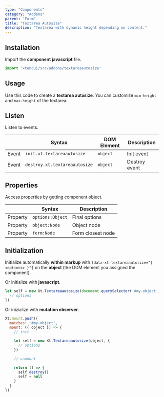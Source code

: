 ```yaml
---
type: "Components"
category: "Addons"
parent: "Form"
title: "Textarea Autosize"
description: "Textarea with dynamic height depending on content."
---
```


## Installation

Import the **component javascript** file.

```jsx
import 'xtendui/src/addons/textareaautosize'
```

## Usage

Use this code to create a **textarea autosize**. You can customize `min-height` and `max-height` of the textarea.

<demo>
  <demovanilla src="vanilla/components/addons/form/textareaautosize">
  </demovanilla>
</demo>

## Listen

Listen to events.

<div class="overflow-sub overflow-y-hidden overflow-x-scroll my-4 mt-fc mb-lc w-full">

|                         | Syntax                                    | DOM Element                    | Description                   |
| ----------------------- | ----------------------------------------- | ----------------------------- | ----------------------------- |
| Event                   | `init.xt.textareaautosize`           | `object` | Init event             |
| Event                   | `destroy.xt.textareaautosize`           | `object` | Destroy event             |

</div>

## Properties

Access properties by getting component object.

<div class="overflow-sub overflow-y-hidden overflow-x-scroll my-4 mt-fc mb-lc w-full">

|                         | Syntax                                   | Description                   |
| ----------------------- | ---------------------------------------- | ----------------------------- |
| Property                   | `options:Object`       | Final options             |
| Property                   | `object:Node`       | Object node             |
| Property                   | `form:Node`       | Form closest node             |

</div>

## Initialization

Initialize automatically **within markup** with `[data-xt-textareaautosize="{ <options> }"]` on the **object** (the DOM element you assigned the component).

Or initialize with **javascript**.

```js
let self = new Xt.Textareaautosize(document.querySelector('#my-object'), {
  // options
})
```

Or inizialize with **mutation observer**.

```js
Xt.mount.push({
  matches: '#my-object',
  mount: ({ object }) => {
    // init

    let self = new Xt.Textareaautosize(object, {
      // options
    })

    // unmount

    return () => {
      self.destroy()
      self = null
    }
  }
})
```
